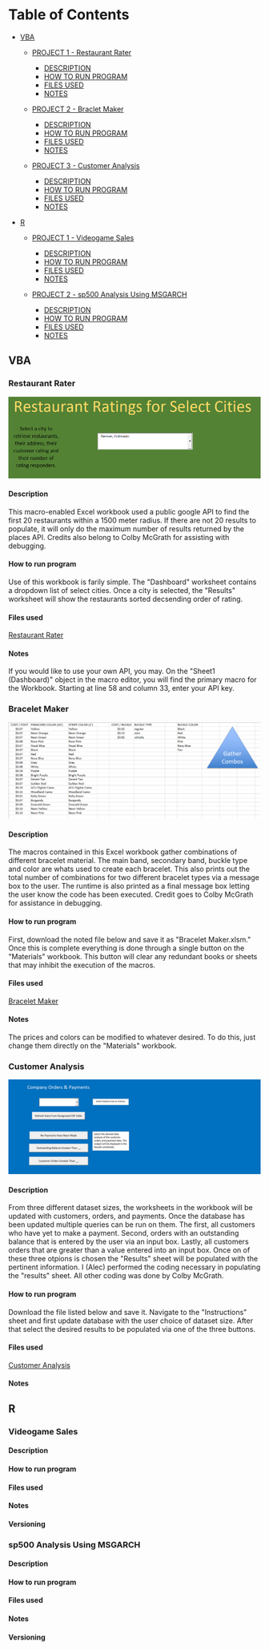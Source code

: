 # Table of Contents
- [VBA](#VBA)
  - [PROJECT 1 - Restaurant Rater](#Restaurant-Rater)
     - [DESCRIPTION](#Description)
     - [HOW TO RUN PROGRAM](#How-to-run-program)
     - [FILES USED](#Files-used)
     - [NOTES](#Notes)
     
  - [PROJECT 2 - Braclet Maker](#Braclet-Maker)
     - [DESCRIPTION](#Description)
     - [HOW TO RUN PROGRAM](#How-to-run-program)
     - [FILES USED](#Files-used)
     - [NOTES](#Notes)

  - [PROJECT 3 - Customer Analysis](#Customer-Analysis)
     - [DESCRIPTION](#Description)
     - [HOW TO RUN PROGRAM](#How-to-run-program)
     - [FILES USED](#Files-used)
     - [NOTES](#Notes)
    
- [R](#R)
  - [PROJECT 1 - Videogame Sales](#Videogame-Sales)
     - [DESCRIPTION](#Description)
     - [HOW TO RUN PROGRAM](#How-to-run-program)
     - [FILES USED](#Files-used)
     - [NOTES](#Notes)

  - [PROJECT 2 - sp500 Analysis Using MSGARCH](#sp500-Analysis-Using-MSGARCH)
     - [DESCRIPTION](#Description)
     - [HOW TO RUN PROGRAM](#How-to-run-program)
     - [FILES USED](#Files-used)
     - [NOTES](#Notes)
   


## VBA
### Restaurant Rater
![](https://github.com/alec-Countryman/Past_Work/blob/master/GitHub%20Projects/Images/RestaurantAPItool.png)

#### Description
This macro-enabled Excel workbook used a public google API to find the first 20 restaurants within a 1500 meter radius. If there are not 20 results to populate, it will only do the maximum number of results returned by the places API. 
Credits also belong to Colby McGrath for assisting with debugging.

#### How to run program
Use of this workbook is farily simple. The "Dashboard" worksheet contains a dropdown list of select cities. Once a city is selected, the "Results" worksheet will show the restaurants sorted decsending order of rating. 

#### Files used
[Restaurant Rater](GitHub%20Projects/VBA/API%20Restaurant%20Rater.xlsm)
#### Notes
If you would like to use your own API, you may. On the "Sheet1 (Dashboard)" object in the macro editor, you will find the primary macro for the Workbook. Starting at line 58 and column 33, enter your API key. 


### Bracelet Maker
![](https://github.com/alec-Countryman/Past_Work/blob/master/GitHub%20Projects/Images/BraceletCombos.png)
#### Description
The macros contained in this Excel workbook gather combinations of different bracelet material. The main band, secondary band, buckle type and color are whats used to create each bracelet. This also prints out the total number of combinations for two different bracelet types via a message box to the user. The runtime is also printed as a final message box letting the user know the code has been executed. 
Credit goes to Colby McGrath for assistance in debugging. 

#### How to run program
First, download the noted file below and save it as "Bracelet Maker.xlsm." Once this is complete everything is done through a single button on the "Materials" workbook. This button will clear any redundant books or sheets that may inhibit the execution of the macros. 

#### Files used
[Bracelet Maker](GitHub%20Projects/VBA/Bracelet%20Maker.xlsm)
#### Notes
The prices and colors can be modified to whatever desired. To do this, just change them directly on the "Materials" workbook. 


### Customer Analysis
![](GitHub%20Projects/Images/CustomerAnalysis.png)
#### Description
From three different dataset sizes, the worksheets in the workbook will be updated with customers, orders, and payments. Once the database has been updated multiple queries can be run on them. The first, all customers who have yet to make a payment. Second, orders with an outstanding balance that is entered by the user via an input box. Lastly, all customers orders that are greater than a value entered into an input box. Once on of these three otpions is chosen the "Results" sheet will be populated with the pertinent information.
I (Alec) performed the coding necessary in populating the "results" sheet. All other coding was done by Colby McGrath. 

#### How to run program
Download the file listed below and save it. Navigate to the "Instructions" sheet and first update database with the user choice of dataset size. After that select the desired results to be populated via one of the three buttons. 

#### Files used
[Customer Analysis](GitHub%20Projects/VBA/SQL%20Customer%20Analyzer.xlsm)
#### Notes



## R
### Videogame Sales
#### Description

#### How to run program

#### Files used

#### Notes

#### Versioning


### sp500 Analysis Using MSGARCH
#### Description

#### How to run program

#### Files used

#### Notes

#### Versioning
